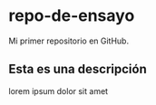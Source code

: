 # repo-de-ensayo
Mi primer repositorio en GitHub.

## Esta es una descripción
lorem ipsum dolor sit amet
